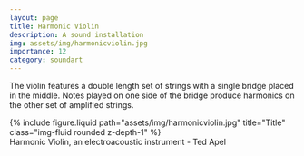```yaml
---
layout: page
title: Harmonic Violin
description: A sound installation 
img: assets/img/harmonicviolin.jpg
importance: 12
category: soundart
---
```


The violin features a double length set of strings with a single bridge placed in the middle. Notes played on one side of the bridge produce harmonics on the other set of amplified strings.



<div class="row">
    <div class="col-sm mt-3 mt-md-0">
        {% include figure.liquid path="assets/img/harmonicviolin.jpg" title="Title" class="img-fluid rounded z-depth-1" %}
    </div>
</div>
<div class="caption">
    Harmonic Violin, an electroacoustic instrument - Ted Apel 

</div>



